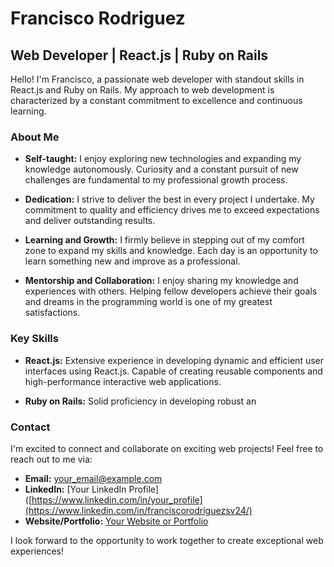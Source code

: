 # Francisco Rodriguez

## Web Developer | React.js | Ruby on Rails

Hello! I'm Francisco, a passionate web developer with standout skills in React.js and Ruby on Rails. My approach to web development is characterized by a constant commitment to excellence and continuous learning.

### About Me

- **Self-taught:** I enjoy exploring new technologies and expanding my knowledge autonomously. Curiosity and a constant pursuit of new challenges are fundamental to my professional growth process.

- **Dedication:** I strive to deliver the best in every project I undertake. My commitment to quality and efficiency drives me to exceed expectations and deliver outstanding results.

- **Learning and Growth:** I firmly believe in stepping out of my comfort zone to expand my skills and knowledge. Each day is an opportunity to learn something new and improve as a professional.

- **Mentorship and Collaboration:** I enjoy sharing my knowledge and experiences with others. Helping fellow developers achieve their goals and dreams in the programming world is one of my greatest satisfactions.

### Key Skills

- **React.js:** Extensive experience in developing dynamic and efficient user interfaces using React.js. Capable of creating reusable components and high-performance interactive web applications.

- **Ruby on Rails:** Solid proficiency in developing robust an 

### Contact

I'm excited to connect and collaborate on exciting web projects! Feel free to reach out to me via:

- **Email:** [your_email@example.com](mailto:franciscorodriguezsv24@gmail.com)
- **LinkedIn:** [Your LinkedIn Profile]([https://www.linkedin.com/in/your_profile](https://www.linkedin.com/in/franciscorodriguezsv24/)
- **Website/Portfolio:** [Your Website or Portfolio](https://franrodriguez.click/)

I look forward to the opportunity to work together to create exceptional web experiences!
